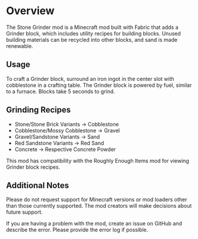 # Overview
The Stone Grinder mod is a Minecraft mod built with Fabric that adds a Grinder block, which includes utility recipes for building blocks. Unused building materials can be recycled into other blocks, and sand is made renewable.

## Usage
To craft a Grinder block, surround an iron ingot in the center slot with cobblestone in a crafting table. The Grinder block is powered by fuel, similar to a furnace. Blocks take 5 seconds to grind.

## Grinding Recipes
- Stone/Stone Brick Variants -> Cobblestone
- Cobblestone/Mossy Cobblestone -> Gravel
- Gravel/Sandstone Variants -> Sand
- Red Sandstone Variants -> Red Sand
- Concrete -> Respective Concrete Powder

This mod has compatibility with the Roughly Enough Items mod for viewing Grinder block recipes.

## Additional Notes
Please do not request support for Minecraft versions or mod loaders other than those currently supported. The mod creators will make decisions about future support.

If you are having a problem with the mod, create an issue on GitHub and describe the error. Please provide the error log if possible.